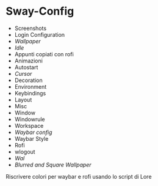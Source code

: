 # Sway-Config

- Screenshots
- Login Configuration
- _Wallpaper_
- _Idle_ 
- Appunti copiati con rofi
- Animazioni
- Autostart
- _Cursor_
- Decoration
- Environment
- Keybindings
- Layout
- Misc
- Window
- Windowrule
- Workspace
- _Waybar config_ 
- Waybar Style
- Rofi
- wlogout
- _Wal_
- _Blurred and Square Wallpaper_

Riscrivere colori per waybar e rofi usando lo script di Lore